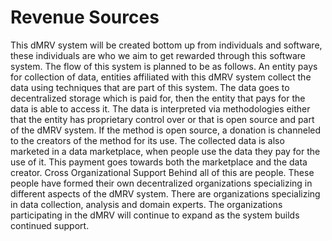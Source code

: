# Revenue Sources

This dMRV system will be created bottom up from individuals and software, these individuals are who we aim to get rewarded through this software system. The flow of this system is planned to be as follows. An entity pays for collection of data, entities affiliated with this dMRV system collect the data using techniques that are part of this system. The data goes to decentralized storage which is paid for, then the entity that pays for the data is able to access it. The data is interpreted via methodologies either that the entity has proprietary control over or that is open source and part of the dMRV system. If the method is open source, a donation is channeled to the creators of the method for its use. The collected data is also marketed in a data marketplace, when people use the data they pay for the use of it. This payment goes towards both the marketplace and the data creator. Cross Organizational Support Behind all of this are people. These people have formed their own decentralized organizations specializing in different aspects of the dMRV system. There are organizations specializing in data collection, analysis and domain experts. The organizations participating in the dMRV will continue to expand as the system builds continued support.

